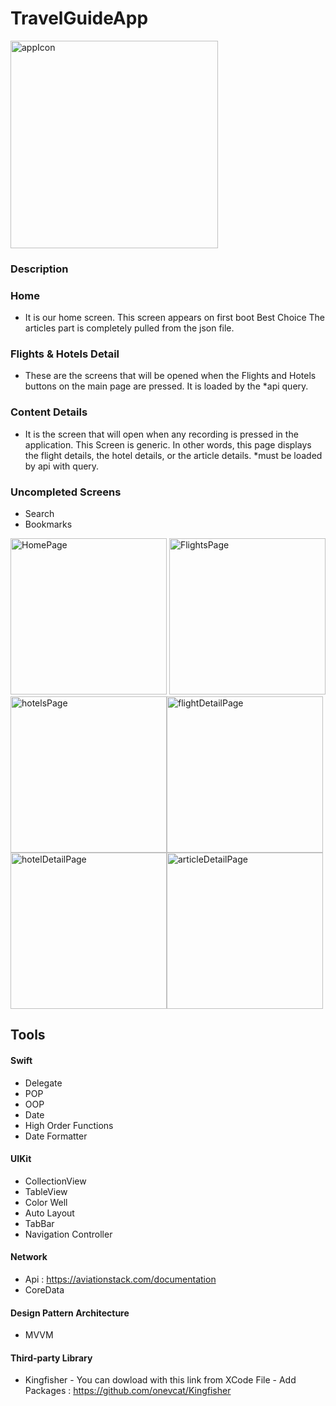 # TravelGuideApp

<img width="332" alt="appIcon" src="https://user-images.githubusercontent.com/32436596/195017387-1ef9cad2-b5c5-4f02-ba82-97359fe835bc.png">


### Description

### Home
- It is our home screen. This screen appears on first boot Best Choice
The articles part is completely pulled from the json file.

### Flights & Hotels Detail
- These are the screens that will be opened when the Flights and Hotels buttons on the main page are pressed. It is loaded by the *api query.

### Content Details
- It is the screen that will open when any recording is pressed in the application. This Screen is generic. In other words, this page displays the flight details, the hotel details, or the article details. *must be loaded by api with query.

### Uncompleted Screens

- Search
- Bookmarks

<img alt="HomePage" src="https://user-images.githubusercontent.com/32436596/195017245-98b81846-54ac-48ac-8f6a-59d3f5fcb645.png" width="250"/> <img alt="FlightsPage" src="https://user-images.githubusercontent.com/32436596/195017261-c1ef312f-8391-41f9-a2e8-f76d52d51727.png" width="250"/><img  alt="hotelsPage" src="https://user-images.githubusercontent.com/32436596/195017284-6b0ee698-f5f3-4e7b-8b02-142efef1d774.png" width="250"/><img  alt="flightDetailPage" src="https://user-images.githubusercontent.com/32436596/195017294-667936f3-b0f2-4242-95e1-e817d6c123b8.png" width="250"/><img  alt="hotelDetailPage" src="https://user-images.githubusercontent.com/32436596/195017304-bcb916cc-d5f4-424c-8365-b22a53a65b3c.png" width="250"/><img  alt="articleDetailPage" src="https://user-images.githubusercontent.com/32436596/195017312-0330724a-7d99-4a9e-acd6-51067fc34b02.png" width="250">


## Tools

#### Swift
  - Delegate
  - POP
  - OOP
  - Date
  - High Order Functions
  - Date Formatter
  
#### UIKit
  - CollectionView
  - TableView
  - Color Well
  - Auto Layout
  - TabBar
  - Navigation Controller
  
#### Network
  - Api : https://aviationstack.com/documentation
  - CoreData
  
#### Design Pattern Architecture
  - MVVM 

#### Third-party Library
  - Kingfisher - You can dowload with this link from XCode File - Add Packages : https://github.com/onevcat/Kingfisher

